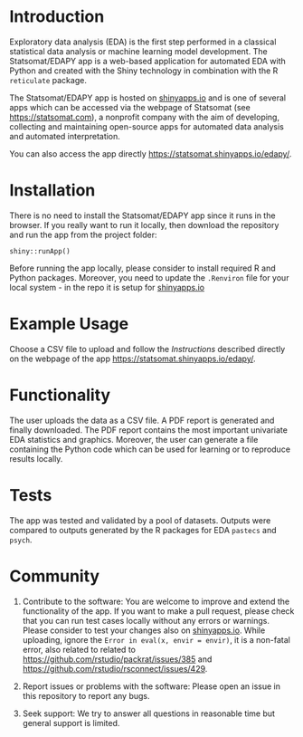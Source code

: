 # Introduction
Exploratory data analysis (EDA) is the first step performed in a classical statistical data analysis or machine learning model development. 
The Statsomat/EDAPY app is a web-based application for automated EDA with Python and created with the Shiny technology in combination with the 
R `reticulate` package. 

The Statsomat/EDAPY app is hosted on [shinyapps.io](https://www.shinyapps.io/) and 
is one of several apps which can be accessed via the webpage of Statsomat (see https://statsomat.com), 
a nonprofit company with the aim of developing, collecting and maintaining open-source apps for automated data analysis and
automated interpretation. 

You can also access the app directly  https://statsomat.shinyapps.io/edapy/. 

# Installation 
There is no need to install the Statsomat/EDAPY app since it runs in the browser. If you really want to run it locally, 
then download the repository and run the app from the project folder: 

```
shiny::runApp()
```

Before running the app locally, please consider to install required R and Python packages. Moreover, you need to update the `.Renviron` file for your local system - in the repo it is setup for [shinyapps.io](https://www.shinyapps.io/)

# Example Usage
 Choose a CSV file to upload and follow the *Instructions* described directly on the webpage of the app https://statsomat.shinyapps.io/edapy/. 


# Functionality
The user uploads the data as a CSV file. A PDF report is generated and finally downloaded. The PDF report contains 
the most important univariate EDA statistics and graphics. Moreover, the user can generate a file containing the Python code which can be used for learning or 
to reproduce results locally.


# Tests 
The app was tested and validated by a pool of datasets. Outputs were compared to outputs generated by the R packages for EDA `pastecs` and `psych`.  


# Community 
1) Contribute to the software:
You are welcome to improve and extend the functionality of the app. If you want to make a pull request, please check that you can run test cases locally without any errors or warnings. 
Please consider to test your changes also on [shinyapps.io](https://www.shinyapps.io/). 
While uploading, ignore the `Error in eval(x, envir = envir)`, it is a non-fatal error, 
also related to related to https://github.com/rstudio/packrat/issues/385 and https://github.com/rstudio/rsconnect/issues/429.  

2) Report issues or problems with the software:
Please open an issue in this repository to report any bugs. 

3) Seek support:
We try to answer all questions in reasonable time  but general support is limited. 

